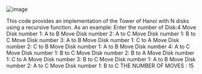 ![image](https://github.com/user-attachments/assets/e2e5fc29-6777-46f4-8de0-fa18de4092e5)

This code provides an implementation of the Tower of Hanoi with N disks using a recursive function.
As an example:
Enter the number of Disk:4
Move Disk number 1: A to B
Move Disk number 2: A to C
Move Disk number 1: B to C
Move Disk number 3: A to B
Move Disk number 1: C to A
Move Disk number 2: C to B
Move Disk number 1: A to B
Move Disk number 4: A to C
Move Disk number 1: B to C
Move Disk number 2: B to A
Move Disk number 1: C to A
Move Disk number 3: B to C
Move Disk number 1: A to B
Move Disk number 2: A to C
Move Disk number 1: B to C
THE NUMBER OF MOVES : 15
